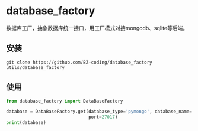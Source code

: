 # database_factory

数据库工厂，抽象数据库统一接口，用工厂模式对接mongodb、sqlite等后端。

## 安装

```shell
git clone https://github.com/BZ-coding/database_factory utils/database_factory
```

## 使用

```python
from database_factory import DataBaseFactory

database = DataBaseFactory.get(database_type='pymongo', database_name='rss', sheet_name='rss', host='192.168.10.5',
                               port=27017)
print(database)
```

